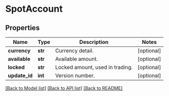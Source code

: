 # SpotAccount

## Properties
Name | Type | Description | Notes
------------ | ------------- | ------------- | -------------
**currency** | **str** | Currency detail. | [optional] 
**available** | **str** | Available amount. | [optional] 
**locked** | **str** | Locked amount, used in trading. | [optional] 
**update_id** | **int** | Version number. | [optional] 

[[Back to Model list]](../README.md#documentation-for-models) [[Back to API list]](../README.md#documentation-for-api-endpoints) [[Back to README]](../README.md)


